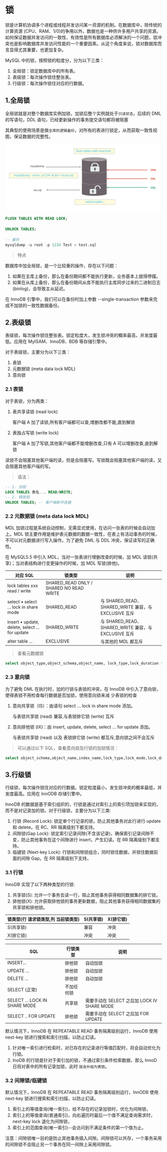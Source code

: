 # 锁

锁是计算机协调多个进程或线程并发访问某一资源的机制。在数据库中，除传统的计算资源 (CPU、RAM、1/0)的争用以外，数据也是一种供许多用户共享的资源。如何保证数据并发访问的一致性、有效性是所有数据库必须解决的一个问题，锁冲突也是影响数据库并发访问性能的一个重要因素。从这个角度来说，锁对数据库而言显得尤其重要，也更加复杂。

MySQL 中的锁，按照锁的粒度分，分为以下三类：

1. 全局锁：锁定数据库中的所有表。
2. 表级锁：每次操作锁住整张表。
3. 行级锁：每次操作锁住对应的行数据。

## 1.全局锁

全局锁就是对整个数据库实例加锁，加锁后整个实例就处于`只读状态`，后续的 DML 的写语句，DDL 语句，已经更新操作的事务提交语句都将被阻塞

其典型的使用场景是做`全库的逻辑备份`，对所有的表进行锁定，从而获取一致性视图，保证数据的完整性。

![全局锁](./image/all_lock.png)

```sql
FLUSH TABLES WITH READ LOCK;

UNLOCK TABLES;

-- 备份
mysqldump -u root -p 1234 Test > test.sql
```

> 特点

数据库中加全局锁，是一个比较重的操作，存在以下问题：

1. 如果在主库上备份，那么在备份期间都不能执行更新，业务基本上就得停摆。
2. 如果在从库上备份，那么在备份期间从库不能执行主库同步过来的二进制日志 (binlog)，会导致主从延迟。

在 InnoDB 引擎中，我们可以在备份时加上参数 --single-transaction 参数来完成不加锁的一致性数据备份。

## 2.表级锁

表级锁，每次操作锁住整张表。锁定粒度大，发生锁冲突的概率最高，并发度最低。应用在 MyISAM、InnoDB、BDB 等存储引擎中。

对于表级锁，主要分为以下三类：

1. 表锁
2. 元数据锁 (meta data lock MDL)
3. 意向锁

### 2.1 表锁

对于表锁，分为两类：

1. 表共享读锁 (read lock)

   客户端 A 加了读锁,所有客户端都可以查,增删改都不能,直到解锁

2. 表独占写锁 (write lock)

   客户端 A 加了写锁,其他客户端都不能增删改查,只有 A 可以增删改查,直到解锁

读锁不会阻塞其他客户端的读，但是会阻塞写。写锁既会阻塞其他客户端的读，又会阻塞其他客户端的写。

> 语法：

```sql
-- 1. 加锁
LOCK TABLES 表名... READ/WRITE;
-- 2. 释放锁
UNLOCK TABLES; -- 客户端断开连接
```

### 2.2 元数据锁 (meta data lock MDL)

MDL 加锁过程是系统自动控制，无需显式使用，在访问一张表的时候会自动加上。MDL 锁主要作用是维护表元数据的数据一致性，在表上有活动事务的时候，不可以对元数据进行写入操作。为了避免 DML 与 DDL 冲突，保证读写的正确性。

在 MySQL5.5 中引入 MDL，当对一张表进行增删改查的时候，加 MDL 读锁(共享)；当对表结构进行变更操作的时候，加 MDL 写锁(排他)。

| 对应 SQL                                       | 锁类型                                  | 说明                                                 |
| ---------------------------------------------- | --------------------------------------- | ---------------------------------------------------- |
| lock tables xxx read / write                   | SHARED_READ ONLY / SHARED NO READ WRITE |                                                      |
| select • select ... lock in share mode         | SHARED_READ                             | 与 SHARED_READ、SHARED_WRITE 兼容，与 EXCLUSIVE 互斥 |
| insert • update, delete, select ... for update | SHARED_WRITE                            | 与 SHARED_READ、SHARED_WRITE 兼容，与 EXCLUSIVE 互斥 |
| alter table ...                                | EXCLUSIVE                               | 与其他的 MDL 都互斥                                  |

> 查看元数据锁

```sql
select object_type,object_schema,object_name, lock_type,lock_duration from performance_schema.metadata_locks;
```

### 2.3 意向锁

为了避免 DML 在执行时，加的行锁与表锁的冲突，在 InnoDB 中引入了意向锁，使得表锁不用检查每行数据是否加锁，使用意向锁来减
少表锁的检查

1. 意向共享锁（IS）：由语句 select ... lock in share mode 添加。

   与表锁共享锁 (read) 兼容,与表锁排它锁 (write) 互斥

2. 意向排他锁 (IX)：由 insert, update, delete, select ... for update 添加。

   与表锁共享锁 (read) 以及 表锁排它锁 (write) 都互斥,意向锁之间不会互斥

> 可以通过以下 SQL，查看意向锁及行锁的加锁情况：

```sql
select object_schema,object_name,index_name,lock_type,lock_mode,lock_data from performance_schema.data_locks;
```

## 3.行级锁

行级锁，每次操作锁住对应的行数据。锁定粒度最小，发生锁冲突的概率最低，并发度最高。应用在 InnODB 存储引擎中。

InnoDB 的数据是基于索引组织的，行锁是通过对索引上的索引项加锁来实现的，而不是对记录加的锁。对于行级锁，主要分为以下三类:

1. 行锁 (Record Lock): 锁定单个行记录的锁，防止其他事务对此行进行 update 和 delete。在 RC、RR 隔离级别下都支持。
2. 间隙锁(Gap Lock): 锁定索引记录间隙(不含该记录)，确保索引记录间隙不变，防止其他事务在这个间隙进行 insert，产生幻读。在 RR 隔离级别下都支持。
3. 临键锁 (Next-key Lock): 行锁和间隙锁组合，同时锁住数据，并锁住数据前面的间隙 Gap。在 RR 隔离级别下支持，

### 3.1 行锁

InnoDB 实现了以下两种类型的行锁:

1. 共享锁(S): 允许一个事务去读一行，阻止其他事务获得相同数据集的排它锁。
2. 排他锁(X): 允许获取排他锁的事务更新数据，阻止其他事务获得相同数据集的共享锁和排他锁。

| 锁类型(行 请求锁类型,列 当前锁类型) | S(共享锁) | X(排它锁) |
| ----------------------------------- | --------- | --------- |
| S(共享锁)                           | 兼容      | 冲突      |
| X(排它锁)                           | 冲突      | 冲突      |

| SQL                           | 行锁类型   | 说明                                        |
| ----------------------------- | ---------- | ------------------------------------------- |
| INSERT...                     | 排他锁     | 自动加锁                                    |
| UPDATE ...                    | 排他锁     | 自动加锁                                    |
| DELETE ...                    | 排他锁     | 自动加锁                                    |
| SELECT (正常)                 | 不加任何锁 |                                             |
| SELECT ... LOCK IN SHARE MODE | 共享锁     | 需要手动在 SELECT 之后加 LOCK IV SHARE MODE |
| SELECT .. FOR UPDATE          | 排他锁     | 需要手动在 SELECT 之后加 FOR UPDATE         |

默认情况下，InnoDB 在 REPEATABLE READ 事务隔离级别运行，InnoDB 使用 next-key 锁进行搜索和索引扫描，以防止幻读。

1. 针对唯一索引进行检索时，对已存在的记录进行等值匹配时，将会自动优化为行锁。
2. InoDB 的行锁是针对于索引加的锁，不通过索引条件检索数据，那么 InnoD 日将对表中的所有记录加锁，此时 `就会升级为表锁`。

### 3.2 间隙锁/临键锁

默认情况下，InnoDB 在 REPEATABLE READ 事务隔离级别运行，InnODB 使用 next-key 锁进行搜索和索引扫描，以防止幻读。

1. 索引上的等值查询(唯一索引)，给不存在的记录加锁时，优化为间隙锁，
2. 索引上的等值查询(普通索引)，向右遍历时最后一个值不满足查询需求时，next-key lock 退化为间隙锁，
3. 索引上的范围查询(唯一索引)--会访问到不满足条件的第一个值为止。

注意：间隙锁唯一目的是防止其他事务插入间隙。间隙锁可以共存，一个事务采用的间隙锁不会阻止另一个事务在同一间隙上采用间隙锁。
